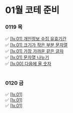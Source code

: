 # 01월 코테 준비

### 0119 목
✅ [[lv.01] 개인정보 수집 유효기간](https://www.notion.so/54f55e08340542308d5c2621ec3ed307) <br>
✅ [[lv.01] 크기가 작은 부분 문자열](https://www.notion.so/4307b6292d794a7faa5c67b529873acd) <br>
✅ [[lv.01] 가장 가까운 같은 글자](https://www.notion.so/fac83a49177f41bfad8d4167d6e79bb0) <br>
✅ [[lv.01] 문자열 나누기](https://www.notion.so/0f3790f2feea453590639194e3c35f3f) <br>
✅ [[lv.00] 다음에 올 숫자](https://www.notion.so/1b78aa95490c4e5fa7150b25f6cecf23) <br>
<br>
### 0120 금
✅ [[lv.01]]() <br>
✅ [[lv.01]]() <br>
✅ [[lv.01]]() <br>
